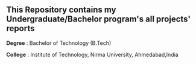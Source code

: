 ## This Repository contains my Undergraduate/Bachelor program's all projects' reports

**Degree**   : Bachelor of Technology (B.Tech)

**College**  : Institute of Technology, Nirma University, Ahmedabad,India
